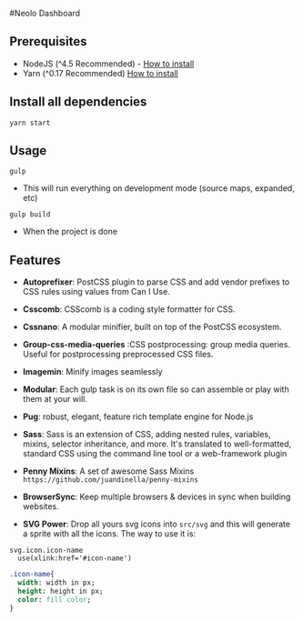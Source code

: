 #Neolo Dashboard

## Prerequisites
- NodeJS (^4.5 Recommended) - [How to install](https://nodejs.org/es/download/package-manager/)
- Yarn (^0.17 Recommended) [How to install](https://yarnpkg.com/en/docs/install)

## Install all dependencies

```
yarn start
```

## Usage

```
gulp
```
- This will run everything on development mode (source maps, expanded, etc)

```
gulp build
```
- When the project is done

## Features

- **Autoprefixer**: PostCSS plugin to parse CSS and add vendor prefixes to CSS rules using values from Can I Use.

- **Csscomb**: CSScomb is a coding style formatter for CSS.

- **Cssnano**: A modular minifier, built on top of the PostCSS ecosystem.

- **Group-css-media-queries** :CSS postprocessing: group media queries. Useful for postprocessing preprocessed CSS files.

- **Imagemin**: Minify images seamlessly

- **Modular**: Each gulp task is on its own file so can assemble or play with them at your will.

- **Pug**: robust, elegant, feature rich template engine for Node.js

- **Sass**: Sass is an extension of CSS, adding nested rules, variables, mixins, selector inheritance, and more. It's translated to well-formatted, standard CSS using the command line tool or a web-framework plugin

- **Penny Mixins**: A set of awesome Sass Mixins `https://github.com/juandinella/penny-mixins`

- **BrowserSync**: Keep multiple browsers & devices in sync when building websites.

- **SVG Power**: Drop all yours svg icons into `src/svg` and this will generate a sprite with all the icons. The way to use it is:

```Pug
svg.icon.icon-name
  use(xlink:href='#icon-name')
```

```Sass
.icon-name{
  width: width in px;
  height: height in px;
  color: fill color;
}
```
